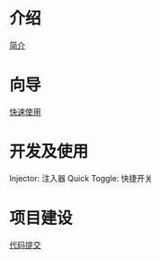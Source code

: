 # 介绍
[简介](tutorial/README.md)

# 向导
[快速使用](tutorial/quick-start.md)

# 开发及使用
Injector: 注入器
Quick Toggle: 快捷开关

# 项目建设
[代码提交](contribute.md)